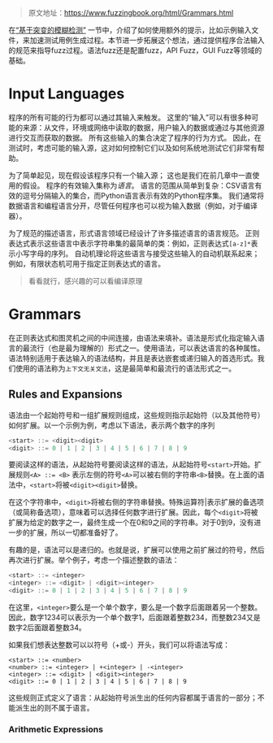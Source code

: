 > 原文地址：https://www.fuzzingbook.org/html/Grammars.html

在[“基于突变的模糊检测”](https://github.com/apachecn/fuzzingbook-zh/blob/master/docs/MutationFuzzer.html) 一节中，介绍了如何使用额外的提示，比如示例输入文件，来加速测试用例生成过程。本节进一步拓展这个想法，通过提供程序合法输入的规范来指导fuzz过程。语法fuzz还是配置fuzz，API Fuzz，GUI Fuzz等领域的基础。



# Input Languages

程序的所有可能的行为都可以通过其输入来触发。 这里的“输入”可以有很多种可能的来源：从文件，环境或网络中读取的数据，用户输入的数据或通过与其他资源进行交互而获取的数据。 所有这些输入的集合决定了程序的行为方式。 因此，在测试时，考虑可能的输入源，这对如何控制它们以及如何系统地测试它们非常有帮助。

为了简单起见，现在假设该程序只有一个输入源； 这也是我们在前几章中一直使用的假设。 程序的有效输入集称为*语言*。 语言的范围从简单到复杂：CSV语言有效的逗号分隔输入的集合，而Python语言表示有效的Python程序集。 我们通常将数据语言和编程语言分开，尽管任何程序也可以视为输入数据（例如，对于编译器）。

为了规范的描述语言，形式语言领域已经设计了许多描述语言的语言规范。 正则表达式表示这些语言中表示字符串集的最简单的类：例如，正则表达式`[a-z]*`表示小写字母的序列。 自动机理论将这些语言与接受这些输入的自动机联系起来； 例如，有限状态机可用于指定正则表达式的语言。

> 看看就行，感兴趣的可以看编译原理

# Grammars

在正则表达式和图灵机之间的中间连接，由语法来填补。语法是形式化指定输入语言的最流行（也是最为理解的）形式之一。使用语法，可以表达语言的各种属性。语法特别适用于表达输入的语法结构，并且是表达嵌套或递归输入的首选形式。我们使用的语法称为`上下文无关文法`，这是最简单和最流行的语法形式之一。

## Rules and Expansions

语法由一个起始符号和一组扩展规则组成，这些规则指示起始符（以及其他符号）如何扩展。以一个示例为例，考虑以下语法，表示两个数字的序列

```c
<start> ::= <digit><digit>
<digit> ::= 0 | 1 | 2 | 3 | 4 | 5 | 6 | 7 | 8 | 9
```

要阅读这样的语法，从起始符号要阅读这样的语法，从起始符号`<start>`开始。扩展规则`<A> ::= <B>` 表示左侧的符号`<A>`可以被右侧的字符串`<B>`替换。在上面的语法中，`<start>`将被`<digit><digit>`替换。

在这个字符串中，`<digit>`将被右侧的字符串替换。特殊运算符|表示扩展的备选项（或简称备选项），意味着可以选择任何数字进行扩展。因此，每个`<digit>`将被扩展为给定的数字之一，最终生成一个在0和9之间的字符串。对于0到9，没有进一步的扩展，所以一切都准备好了。

有趣的是，语法可以是递归的。也就是说，扩展可以使用之前扩展过的符号，然后再次进行扩展。举个例子，考虑一个描述整数的语法：

```c
<start> ::= <integer> 
<integer> ::= <digit> | <digit><integer> 
<digit> ::= 0 | 1 | 2 | 3 | 4 | 5 | 6 | 7 | 8 | 9 
```

在这里，`<integer>`要么是一个单个数字，要么是一个数字后面跟着另一个整数。因此，数字1234可以表示为一个单个数字1，后面跟着整数234，而整数234又是数字2后面跟着整数34。

如果我们想表达整数可以以符号（+或-）开头，我们可以将语法写成：

```
<start> ::= <number> 
<number> ::= <integer> | +<integer> | -<integer> 
<integer> ::= <digit> | <digit><integer> 
<digit> ::= 0 | 1 | 2 | 3 | 4 | 5 | 6 | 7 | 8 | 9 
```

这些规则正式定义了语言：从起始符号派生出的任何内容都属于语言的一部分；不能派生出的则不属于语言。

### Arithmetic Expressions



